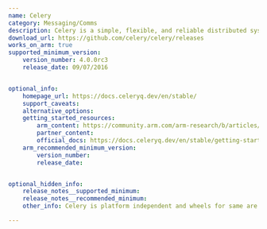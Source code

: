 ```yaml
---
name: Celery
category: Messaging/Comms
description: Celery is a simple, flexible, and reliable distributed system to process vast amounts of messages, while providing operations with the tools required to maintain such a system.
download_url: https://github.com/celery/celery/releases
works_on_arm: true
supported_minimum_version:
    version_number: 4.0.0rc3
    release_date: 09/07/2016


optional_info:
    homepage_url: https://docs.celeryq.dev/en/stable/
    support_caveats:
    alternative_options:
    getting_started_resources:
        arm_content: https://community.arm.com/arm-research/b/articles/posts/scalable-hyperparameter-tuning-for-automl
        partner_content:  
        official_docs: https://docs.celeryq.dev/en/stable/getting-started/index.html
    arm_recommended_minimum_version:
        version_number: 
        release_date:


optional_hidden_info:
    release_notes__supported_minimum:
    release_notes__recommended_minimum: 
    other_info: Celery is platform independent and wheels for same are released on [PyPI](https://pypi.org/project/celery/#files).

---
```

